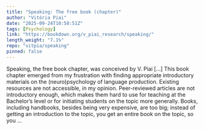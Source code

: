 ```yaml
---
title: "Speaking: The free book (chapter)"
author: "Vitória Piai"
date: "2025-09-24T10:58:51Z"
tags: [Psychology]
link: "https://bookdown.org/v_piai_research/speaking/"
length_weight: "7.1%"
repo: "vitpia/speaking"
pinned: false
---
```


Speaking, the free book chapter, was conceived by V. Piai [...] This book chapter emerged from my frustration with finding appropriate introductory materials on the (neuro)psychology of language production. Existing resources are not accessible, in my opinion. Peer-reviewed articles are not introductory enough, which makes them hard to use for teaching at the Bachelor’s level or for initiating students on the topic more generally. Books, including handbooks, besides being very expensive, are too big; instead of getting an introduction to the topic, you get an entire book on the topic, so you ...
